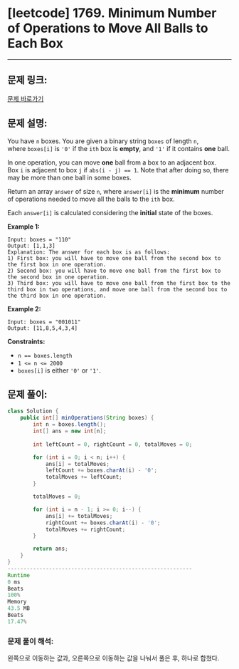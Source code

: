 # [leetcode] 1769. Minimum Number of Operations to Move All Balls to Each Box

---

## 문제 링크:

[문제 바로가기](https://leetcode.com/problems/minimum-number-of-operations-to-move-all-balls-to-each-box/)

## 문제 설명:

You have `n` boxes. You are given a binary string `boxes` of length `n`, where `boxes[i]` is `'0'` if the `ith` box is **empty**, and `'1'` if it contains **one** ball.

In one operation, you can move **one** ball from a box to an adjacent box. Box `i` is adjacent to box `j` if `abs(i - j) == 1`. Note that after doing so, there may be more than one ball in some boxes.

Return an array `answer` of size `n`, where `answer[i]` is the **minimum** number of operations needed to move all the balls to the `ith` box.

Each `answer[i]` is calculated considering the **initial** state of the boxes.

**Example 1:**

```
Input: boxes = "110"
Output: [1,1,3]
Explanation: The answer for each box is as follows:
1) First box: you will have to move one ball from the second box to the first box in one operation.
2) Second box: you will have to move one ball from the first box to the second box in one operation.
3) Third box: you will have to move one ball from the first box to the third box in two operations, and move one ball from the second box to the third box in one operation.

```

**Example 2:**

```
Input: boxes = "001011"
Output: [11,8,5,4,3,4]
```

**Constraints:**

- `n == boxes.length`
- `1 <= n <= 2000`
- `boxes[i]` is either `'0'` or `'1'`.

## 문제 풀이:

```java
class Solution {
    public int[] minOperations(String boxes) {
        int n = boxes.length();
        int[] ans = new int[n];
        
        int leftCount = 0, rightCount = 0, totalMoves = 0;

        for (int i = 0; i < n; i++) {
            ans[i] = totalMoves;
            leftCount += boxes.charAt(i) - '0';
            totalMoves += leftCount;
        }

        totalMoves = 0;

        for (int i = n - 1; i >= 0; i--) {
            ans[i] += totalMoves;
            rightCount += boxes.charAt(i) - '0';
            totalMoves += rightCount;
        }

        return ans;
    }
}
----------------------------------------------------------
Runtime
0 ms
Beats
100%
Memory
43.5 MB
Beats
17.47%
```

### **문제 풀이 해석:**

왼쪽으로 이동하는 값과, 오른쪽으로 이동하는 값을 나눠서 풀은 후, 하나로 합쳤다.